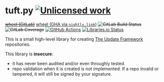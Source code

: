 tuft.py [![Unlicensed work](https://raw.githubusercontent.com/unlicense/unlicense.org/master/static/favicon.png)](https://unlicense.org/)
=======
~~[wheel (GitLab)](https://gitlab.com/KOLANICH-libs/tuft.py/-/jobs/artifacts/master/raw/dist/tuft-0.CI-py3-none-any.whl?job=build)~~
[wheel (GHA via `nightly.link`)](https://nightly.link/KOLANICH-libs/tuft.py/workflows/CI/master/tuft-0.CI-py3-none-any.whl)
~~![GitLab Build Status](https://gitlab.com/KOLANICH-libs/tuft.py/badges/master/pipeline.svg)~~
~~![GitLab Coverage](https://gitlab.com/KOLANICH-libs/tuft.py/badges/master/coverage.svg)~~
[![GitHub Actions](https://github.com/KOLANICH-libs/tuft.py/workflows/CI/badge.svg)](https://github.com/KOLANICH-libs/tuft.py/actions/)
[![Libraries.io Status](https://img.shields.io/librariesio/github/KOLANICH-libs/tuft.py.svg)](https://libraries.io/github/KOLANICH-libs/tuft.py)

This is a small high-level library for creating [The Update Framework](https://github.com/theupdateframework/specification) repositories.

This library is **insecure**:

* it has never been audited and/or even throughly tested.
* repo validation when it is created is not implemented. If a repo invalid or tampered, it will still be signed by your signature.
